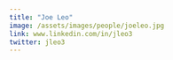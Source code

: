 ```yaml
---
title: "Joe Leo"
image: /assets/images/people/joeleo.jpg
link: www.linkedin.com/in/jleo3
twitter: jleo3
---
```


